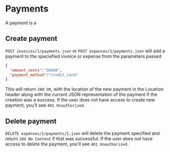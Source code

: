# Payments
A payment is a

## Create payment

`POST invoices/1/payments.json` or `POST expenses/1/payments.json` will add a payment to the speciefied invoice or expense from the parameters passed
```json
{
  "amount_cents":"56600", 
  "payment_method":"credit_card"
}
```

This will return `200 OK`, with the location of the new payment in the Location header along with the current JSON representation of the payment if the creation was a success.  If the user does not have access to create new payment, you'll see `401 Unauthorized`.

## Delete payment
`DELETE expenses/1/payments/1.json` will delete the payment specified and return `204 No Content` if that was successful. If the user does not have access to delete the payment, you'll see `401 Unauthorized`.